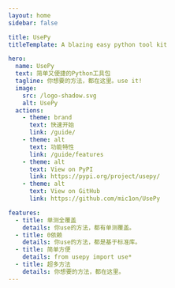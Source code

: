 ```yaml
---
layout: home
sidebar: false

title: UsePy
titleTemplate: A blazing easy python tool kit

hero:
  name: UsePy
  text: 简单又便捷的Python工具包
  tagline: 你想要的方法，都在这里。use it!
  image:
    src: /logo-shadow.svg
    alt: UsePy
  actions:
    - theme: brand
      text: 快速开始
      link: /guide/
    - theme: alt
      text: 功能特性
      link: /guide/features
    - theme: alt
      text: View on PyPI
      link: https://pypi.org/project/usepy/
    - theme: alt
      text: View on GitHub
      link: https://github.com/mic1on/UsePy

features:
  - title: 单测全覆盖
    details: 你use的方法，都有单测覆盖。
  - title: 0依赖
    details: 你use的方法，都是基于标准库。
  - title: 简单方便
    details: from usepy import use*
  - title: 超多方法
    details: 你想要的方法，都在这里。
---
```

